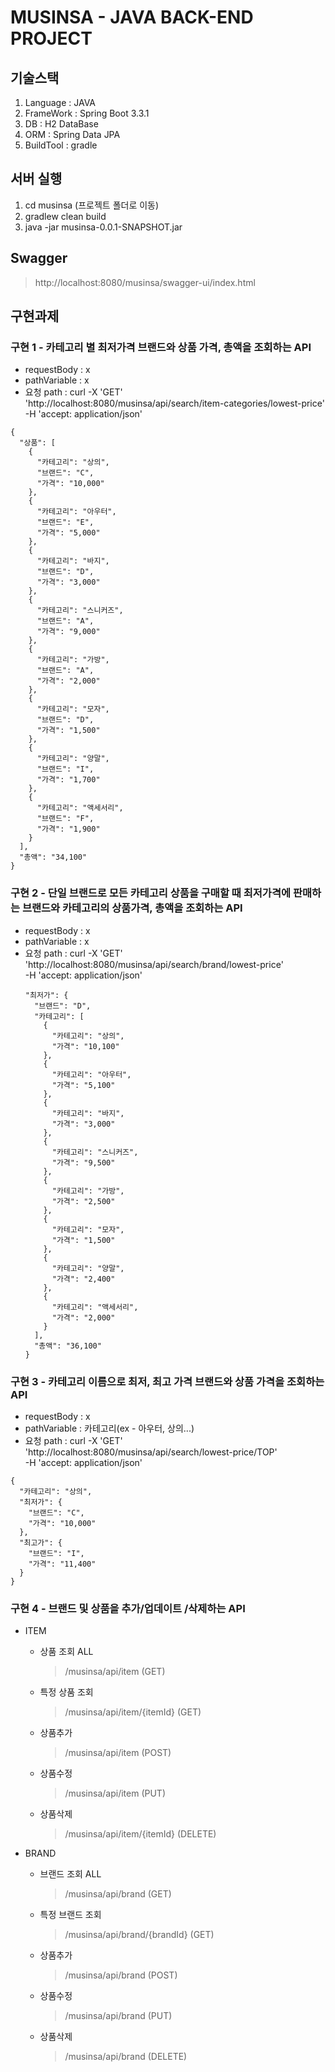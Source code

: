 # MUSINSA - JAVA BACK-END PROJECT

## 기술스택
1. Language : JAVA
2. FrameWork : Spring Boot 3.3.1
3. DB : H2 DataBase
4. ORM : Spring Data JPA
5. BuildTool : gradle

## 서버 실행
1. cd musinsa (프로젝트 폴더로 이동)
2. gradlew clean build
3. java -jar musinsa-0.0.1-SNAPSHOT.jar


## Swagger
> http://localhost:8080/musinsa/swagger-ui/index.html

## 구현과제
### 구현 1 - 카테고리 별 최저가격 브랜드와 상품 가격, 총액을 조회하는 API
+ requestBody : x
+ pathVariable : x
+ 요청 path : curl -X 'GET' \
  'http://localhost:8080/musinsa/api/search/item-categories/lowest-price' \
  -H 'accept: application/json'
```
{
  "상품": [
    {
      "카테고리": "상의",
      "브랜드": "C",
      "가격": "10,000"
    },
    {
      "카테고리": "아우터",
      "브랜드": "E",
      "가격": "5,000"
    },
    {
      "카테고리": "바지",
      "브랜드": "D",
      "가격": "3,000"
    },
    {
      "카테고리": "스니커즈",
      "브랜드": "A",
      "가격": "9,000"
    },
    {
      "카테고리": "가방",
      "브랜드": "A",
      "가격": "2,000"
    },
    {
      "카테고리": "모자",
      "브랜드": "D",
      "가격": "1,500"
    },
    {
      "카테고리": "양말",
      "브랜드": "I",
      "가격": "1,700"
    },
    {
      "카테고리": "액세서리",
      "브랜드": "F",
      "가격": "1,900"
    }
  ],
  "총액": "34,100"
}
```
### 구현 2 - 단일 브랜드로 모든 카테고리 상품을 구매할 때 최저가격에 판매하는 브랜드와 카테고리의 상품가격, 총액을 조회하는 API
+ requestBody : x
+ pathVariable : x
+ 요청 path : curl -X 'GET' \
  'http://localhost:8080/musinsa/api/search/brand/lowest-price' \
  -H 'accept: application/json'
  ```
  "최저가": {
    "브랜드": "D",
    "카테고리": [
      {
        "카테고리": "상의",
        "가격": "10,100"
      },
      {
        "카테고리": "아우터",
        "가격": "5,100"
      },
      {
        "카테고리": "바지",
        "가격": "3,000"
      },
      {
        "카테고리": "스니커즈",
        "가격": "9,500"
      },
      {
        "카테고리": "가방",
        "가격": "2,500"
      },
      {
        "카테고리": "모자",
        "가격": "1,500"
      },
      {
        "카테고리": "양말",
        "가격": "2,400"
      },
      {
        "카테고리": "액세서리",
        "가격": "2,000"
      }
    ],
    "총액": "36,100"
  }
  ```
### 구현 3 - 카테고리 이름으로 최저, 최고 가격 브랜드와 상품 가격을 조회하는 API
+ requestBody : x
+ pathVariable : 카테고리(ex - 아우터, 상의...)
+ 요청 path : curl -X 'GET' \
  'http://localhost:8080/musinsa/api/search/lowest-price/TOP' \
  -H 'accept: application/json'
```
{
  "카테고리": "상의",
  "최저가": {
    "브랜드": "C",
    "가격": "10,000"
  },
  "최고가": {
    "브랜드": "I",
    "가격": "11,400"
  }
}
```

### 구현 4 - 브랜드 및 상품을 추가/업데이트 /삭제하는 API
+ ITEM
  + 상품 조회 ALL
    > /musinsa/api/item (GET)
  + 특정 상품 조회
    > /musinsa/api/item/{itemId} (GET)
  + 상품추가
    > /musinsa/api/item (POST)
  + 상품수정
    > /musinsa/api/item (PUT)
  + 상품삭제
    > /musinsa/api/item/{itemId} (DELETE)

+ BRAND
  + 브랜드 조회 ALL
    > /musinsa/api/brand (GET)
  + 특정 브랜드 조회
    > /musinsa/api/brand/{brandId} (GET)
  + 상품추가
    > /musinsa/api/brand (POST)
  + 상품수정
    > /musinsa/api/brand (PUT)
  + 상품삭제
    > /musinsa/api/brand (DELETE)
